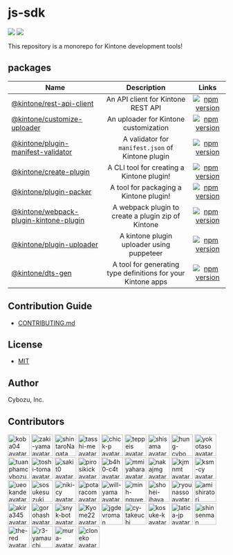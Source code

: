 # js-sdk

[![](https://github.com/kintone/js-sdk/workflows/test/badge.svg)](https://github.com/kintone/js-sdk/actions?workflow=test)
[![](https://github.com/kintone/js-sdk/workflows/lint/badge.svg)](https://github.com/kintone/js-sdk/actions?workflow=lint)

This repository is a monorepo for Kintone development tools!

## packages

| Name                                                                             |                         Description                          |                                                                             Links                                                                              |
| -------------------------------------------------------------------------------- | :----------------------------------------------------------: | :------------------------------------------------------------------------------------------------------------------------------------------------------------: |
| [@kintone/rest-api-client](packages/rest-api-client)                             |              An API client for Kintone REST API              |               [![npm version](https://badge.fury.io/js/%40kintone%2Frest-api-client.svg)](https://badge.fury.io/js/%40kintone%2Frest-api-client)               |
| [@kintone/customize-uploader](packages/customize-uploader)                       |            An uploader for Kintone customization             |            [![npm version](https://badge.fury.io/js/%40kintone%2Fcustomize-uploader.svg)](https://badge.fury.io/js/%40kintone%2Fcustomize-uploader)            |
| [@kintone/plugin-manifest-validator](packages/plugin-manifest-validator)         |      A validator for `manifest.json` of Kintone plugin       |     [![npm version](https://badge.fury.io/js/%40kintone%2Fplugin-manifest-validator.svg)](https://badge.fury.io/js/%40kintone%2Fplugin-manifest-validator)     |
| [@kintone/create-plugin](packages/create-plugin)                                 |          A CLI tool for creating a Kintone plugin!           |                 [![npm version](https://badge.fury.io/js/%40kintone%2Fcreate-plugin.svg)](https://badge.fury.io/js/%40kintone%2Fcreate-plugin)                 |
| [@kintone/plugin-packer](packages/plugin-packer)                                 |            A tool for packaging a Kintone plugin!            |                 [![npm version](https://badge.fury.io/js/%40kintone%2Fplugin-packer.svg)](https://badge.fury.io/js/%40kintone%2Fplugin-packer)                 |
| [@kintone/webpack-plugin-kintone-plugin](packages/webpack-plugin-kintone-plugin) |      A webpack plugin to create a plugin zip of Kintone      | [![npm version](https://badge.fury.io/js/%40kintone%2Fwebpack-plugin-kintone-plugin.svg)](https://badge.fury.io/js/%40kintone%2Fwebpack-plugin-kintone-plugin) |
| [@kintone/plugin-uploader](packages/plugin-uploader)                             |          A kintone plugin uploader using puppeteer           |               [![npm version](https://badge.fury.io/js/%40kintone%2Fplugin-uploader.svg)](https://badge.fury.io/js/%40kintone%2Fplugin-uploader)               |
| [@kintone/dts-gen](packages/dts-gen)                                             | A tool for generating type definitions for your Kintone apps |                       [![npm version](https://badge.fury.io/js/%40kintone%2Fdts-gen.svg)](https://badge.fury.io/js/%40kintone%2Fdts-gen)                       |

## Contribution Guide

- [CONTRIBUTING.md](CONTRIBUTING.md)

## License

- [MIT](LICENSE)

## Author

Cybozu, Inc.

## Contributors

<!-- credits-begin -->

[<img src="https://avatars.githubusercontent.com/u/250407?v=4" alt="koba04 avatar" width="50" />](https://github.com/koba04) [<img src="https://avatars.githubusercontent.com/u/1001444?v=4" alt="zaki-yama avatar" width="50" />](https://github.com/zaki-yama) [<img src="https://avatars.githubusercontent.com/u/48338353?v=4" alt="shintaroNagata avatar" width="50" />](https://github.com/shintaroNagata) [<img src="https://avatars.githubusercontent.com/u/33759872?v=4" alt="tasshi-me avatar" width="50" />](https://github.com/tasshi-me) [<img src="https://avatars.githubusercontent.com/u/14119304?v=4" alt="chick-p avatar" width="50" />](https://github.com/chick-p) [<img src="https://avatars.githubusercontent.com/u/26476?v=4" alt="teppeis avatar" width="50" />](https://github.com/teppeis) [<img src="https://avatars.githubusercontent.com/u/9845816?v=4" alt="shisama avatar" width="50" />](https://github.com/shisama) [<img src="https://avatars.githubusercontent.com/u/59815499?v=4" alt="hung-cybo avatar" width="50" />](https://github.com/hung-cybo) [<img src="https://avatars.githubusercontent.com/u/625124?v=4" alt="yokotaso avatar" width="50" />](https://github.com/yokotaso) [<img src="https://avatars.githubusercontent.com/u/41720778?v=4" alt="tuanphamcybozu avatar" width="50" />](https://github.com/tuanphamcybozu) [<img src="https://avatars.githubusercontent.com/u/12896448?v=4" alt="toshi-toma avatar" width="50" />](https://github.com/toshi-toma) [<img src="https://avatars.githubusercontent.com/u/15010907?v=4" alt="sakit0 avatar" width="50" />](https://github.com/sakit0) [<img src="https://avatars.githubusercontent.com/u/424903?v=4" alt="pirosikick avatar" width="50" />](https://github.com/pirosikick) [<img src="https://avatars.githubusercontent.com/u/22951237?v=4" alt="b4h0-c4t avatar" width="50" />](https://github.com/b4h0-c4t) [<img src="https://avatars.githubusercontent.com/u/24350169?v=4" alt="mmiyahara avatar" width="50" />](https://github.com/mmiyahara) [<img src="https://avatars.githubusercontent.com/u/1995370?v=4" alt="nakajmg avatar" width="50" />](https://github.com/nakajmg) [<img src="https://avatars.githubusercontent.com/u/46946976?v=4" alt="kjmnmt avatar" width="50" />](https://github.com/kjmnmt) [<img src="https://avatars.githubusercontent.com/u/62086225?v=4" alt="ksm-cy avatar" width="50" />](https://github.com/ksm-cy) [<img src="https://avatars.githubusercontent.com/u/534166?v=4" alt="ueokande avatar" width="50" />](https://github.com/ueokande) [<img src="https://avatars.githubusercontent.com/u/14838850?v=4" alt="sosukesuzuki avatar" width="50" />](https://github.com/sosukesuzuki) [<img src="https://avatars.githubusercontent.com/u/43398321?v=4" alt="niki-cy avatar" width="50" />](https://github.com/niki-cy) [<img src="https://avatars.githubusercontent.com/u/54124561?v=4" alt="potaracom avatar" width="50" />](https://github.com/potaracom) [<img src="https://avatars.githubusercontent.com/u/10701638?v=4" alt="will-yama avatar" width="50" />](https://github.com/will-yama) [<img src="https://avatars.githubusercontent.com/u/68312809?v=4" alt="minh-nguyen1985 avatar" width="50" />](https://github.com/minh-nguyen1985) [<img src="https://avatars.githubusercontent.com/u/25131938?v=4" alt="shohei-ihaya avatar" width="50" />](https://github.com/shohei-ihaya) [<img src="https://avatars.githubusercontent.com/u/62008782?v=4" alt="ryounasso avatar" width="50" />](https://github.com/ryounasso) [<img src="https://avatars.githubusercontent.com/u/23011709?v=4" alt="amishiratori avatar" width="50" />](https://github.com/amishiratori) [<img src="https://avatars.githubusercontent.com/u/655764?v=4" alt="akira345 avatar" width="50" />](https://github.com/akira345) [<img src="https://avatars.githubusercontent.com/u/7010971?v=4" alt="gorohash avatar" width="50" />](https://github.com/gorohash) [<img src="https://avatars.githubusercontent.com/u/19733683?v=4" alt="snyk-bot avatar" width="50" />](https://github.com/snyk-bot) [<img src="https://avatars.githubusercontent.com/u/19896354?v=4" alt="Kyome22 avatar" width="50" />](https://github.com/Kyome22) [<img src="https://avatars.githubusercontent.com/u/49222977?v=4" alt="jgdevroman avatar" width="50" />](https://github.com/jgdevroman) [<img src="https://avatars.githubusercontent.com/u/17062466?v=4" alt="cy-takeuchi avatar" width="50" />](https://github.com/cy-takeuchi) [<img src="https://avatars.githubusercontent.com/u/29246327?v=4" alt="kosuke-k avatar" width="50" />](https://github.com/kosuke-k) [<img src="https://avatars.githubusercontent.com/u/16587544?v=4" alt="latica-jp avatar" width="50" />](https://github.com/latica-jp) [<img src="https://avatars.githubusercontent.com/u/66581248?v=4" alt="shinsenman avatar" width="50" />](https://github.com/shinsenman) [<img src="https://avatars.githubusercontent.com/u/4494300?v=4" alt="the-red avatar" width="50" />](https://github.com/the-red) [<img src="https://avatars.githubusercontent.com/u/30137684?v=4" alt="r3-yamauchi avatar" width="50" />](https://github.com/r3-yamauchi) [<img src="https://avatars.githubusercontent.com/u/1659899?v=4" alt="mura- avatar" width="50" />](https://github.com/mura-) [<img src="https://avatars.githubusercontent.com/u/629915?v=4" alt="cloneko avatar" width="50" />](https://github.com/cloneko)

<!-- credits-end -->
